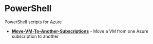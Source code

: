 # PowerShell
PowerShell scripts for Azure

* **[Move-VM-To-Another-Subscriptions](./Move-VM-To-Another-Subscriptions.ps1)** - Move a VM from one Azure subscription to another
